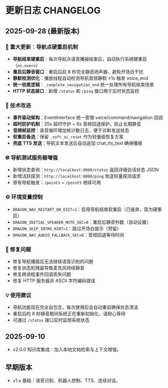 # 更新日志 CHANGELOG

## 2025-09-28 (最新版本)

### 🚀 重大更新：导航点硬重启机制
- **导航结束硬重启**：每次导航点语音播报结束后，自动执行系统硬重启（`os.execv`）
- **重启后静音窗口**：重启后前 8 秒完全静音扬声器，避免开场白干扰
- **静默检测优化**：播放线程自动检测导航音频静默 ≥1s 触发 voice_end
- **统一收尾逻辑**：`_complete_navigation_end` 统一处理所有导航结束场景
- **HTTP 状态接口**：新增 `/status` 和 `/ping` 接口用于实时状态监控

### 🔧 技术改进
- **事件驱动架构**：EventInterface 统一管理 voice/command/navigation 回调
- **超时防护机制**：25s 超时守护 + 6s 音频回退保护，防止长期静音
- **音频帧监控**：录音循环增加帧计数日志，便于诊断发送状态
- **软重启备选**：保留 `_soft_ai_reset` 作为轻量级恢复方案
- **兜底 TTS 发送**：导航文本发送后自动追加 chat_tts_text 确保播报

### 🌐 导航测试服务器增强
- 新增状态查询：`http://localhost:8080/status` 返回详细会话状态 JSON
- 新增活跃探测：`http://localhost:8080/ping` 发送轻量探测请求
- 原有导航触发：`/point1` ~ `/point5` 继续可用

### ⚙️ 环境变量控制
- `DRAGON_NAV_RESTART_ON_EXIT=1`：启用导航结束软重启（已废弃，现为硬重启）
- `DRAGON_INITIAL_SPEAKER_MUTE_SEC=8`：重启后静音秒数（自动设置）
- `DRAGON_SKIP_INTRO_HINT=1`：跳过开场白提示（预留）
- `DRAGON_NAV_AUDIO_FALLBACK_SEC=6`：音频回退等待时间

### 🐛 修复问题
- 修复导航播报后无法继续语音识别的问题
- 修复状态机残留导致麦克风持续静音
- 修复跨进程事件回调丢失问题
- 修复 HTTP 服务器非 ASCII 字符编码错误

### 💡 使用建议
- 导航功能现在完全自包含，每次使用后会自动重启确保状态清洁
- 重启后的 8 秒静音期间系统正在重新初始化，请耐心等待
- 可通过 `/status` 接口实时监控系统状态

## 2025-09-10
- v2.0.0 知识库集成：加入本地文档检索与上下文增强。

## 早期版本
- v1.x 基础：语音识别、机器人控制、TTS、连续对话。
